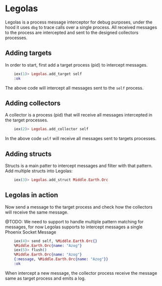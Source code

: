 # Legolas

Legolas is a process message interceptor for debug purposes, under the hood
it uses `dbg` to trace calls over a single process. All received messages to the process
are intercepted and sent to the designed collectors processes.

## Adding targets

In order to start, first add a target process (pid) to intercept messages.

```elixir
    iex(1)> Legolas.add_target self
    :ok
```

The above code will intercept all messages sent to the `self` process.

## Adding collectors

A collector is a process (pid) that will receive all messages intercepted in the target processes.

```elixir
    iex(2)> Legolas.add_collector self
```

In the above code `self` will receive all messages sent to targets processes.

## Adding structs

Structs is a main patter to intercept messages and filter with that pattern. Add multiple structs into Legolas:

```elixir
    iex(3)> Legolas.add_struct Middle.Earth.Orc
```

## Legolas in action

Now send a message to the target process and check how the collectors will receive the same message.

@TODO: We need to support to handle multiple pattern matching for messages, for now Legolas supports to intercept
messages a single Phoenix Socket Message

```elixir
    iex(4)> send self, %Middle.Earth.Orc{}
    %Middle.Earth.Orc{name: "Azog"}
    iex(5)> flush()
    %Middle.Earth.Orc{name: "Azog"}
    {:message, %Middle.Earth.Orc{name: "Azog"}}
    :ok
```

When intercept a new message, the collector process receive the message same as target process and emits a log.
